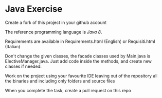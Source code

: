 # Java Exercise

Create a fork of this project in your github account

The reference programming language is *Java 8*.

Requirements are available in Requirements.html (English) or Requisiti.html (Italian)

Don't change the given classes, the facade classes used by Main.java is ElectiveManager.java. Just add code inside the methods, and create new classes if needed.

Work on the project using your favourite IDE leaving out of the repository all the binaries and including only folders and source files

When you complete the task, create a pull request on this repo
